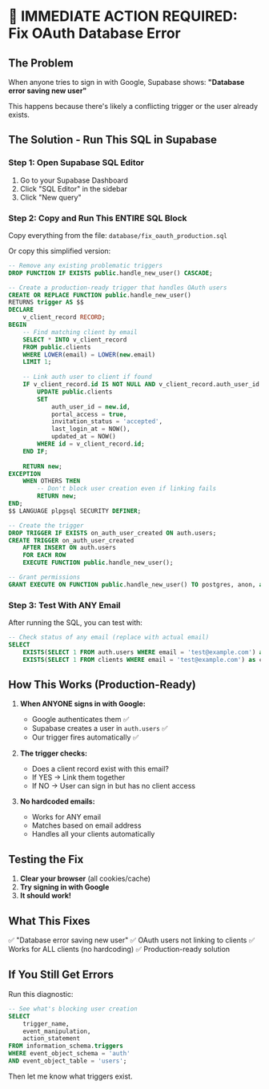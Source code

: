 # 🚨 IMMEDIATE ACTION REQUIRED: Fix OAuth Database Error

## The Problem
When anyone tries to sign in with Google, Supabase shows: **"Database error saving new user"**

This happens because there's likely a conflicting trigger or the user already exists.

## The Solution - Run This SQL in Supabase

### Step 1: Open Supabase SQL Editor
1. Go to your Supabase Dashboard
2. Click "SQL Editor" in the sidebar
3. Click "New query"

### Step 2: Copy and Run This ENTIRE SQL Block
Copy everything from the file: `database/fix_oauth_production.sql`

Or copy this simplified version:

```sql
-- Remove any existing problematic triggers
DROP FUNCTION IF EXISTS public.handle_new_user() CASCADE;

-- Create a production-ready trigger that handles OAuth users
CREATE OR REPLACE FUNCTION public.handle_new_user()
RETURNS trigger AS $$
DECLARE
    v_client_record RECORD;
BEGIN
    -- Find matching client by email
    SELECT * INTO v_client_record
    FROM public.clients
    WHERE LOWER(email) = LOWER(new.email)
    LIMIT 1;
    
    -- Link auth user to client if found
    IF v_client_record.id IS NOT NULL AND v_client_record.auth_user_id IS NULL THEN
        UPDATE public.clients
        SET 
            auth_user_id = new.id,
            portal_access = true,
            invitation_status = 'accepted',
            last_login_at = NOW(),
            updated_at = NOW()
        WHERE id = v_client_record.id;
    END IF;
    
    RETURN new;
EXCEPTION
    WHEN OTHERS THEN
        -- Don't block user creation even if linking fails
        RETURN new;
END;
$$ LANGUAGE plpgsql SECURITY DEFINER;

-- Create the trigger
DROP TRIGGER IF EXISTS on_auth_user_created ON auth.users;
CREATE TRIGGER on_auth_user_created
    AFTER INSERT ON auth.users
    FOR EACH ROW 
    EXECUTE FUNCTION public.handle_new_user();

-- Grant permissions
GRANT EXECUTE ON FUNCTION public.handle_new_user() TO postgres, anon, authenticated, service_role;
```

### Step 3: Test With ANY Email
After running the SQL, you can test with:

```sql
-- Check status of any email (replace with actual email)
SELECT 
    EXISTS(SELECT 1 FROM auth.users WHERE email = 'test@example.com') as user_exists,
    EXISTS(SELECT 1 FROM clients WHERE email = 'test@example.com') as client_exists;
```

## How This Works (Production-Ready)

1. **When ANYONE signs in with Google:**
   - Google authenticates them ✅
   - Supabase creates a user in `auth.users` ✅
   - Our trigger fires automatically ✅

2. **The trigger checks:**
   - Does a client record exist with this email?
   - If YES → Link them together
   - If NO → User can sign in but has no client access

3. **No hardcoded emails:**
   - Works for ANY email
   - Matches based on email address
   - Handles all your clients automatically

## Testing the Fix

1. **Clear your browser** (all cookies/cache)
2. **Try signing in with Google**
3. **It should work!**

## What This Fixes

✅ "Database error saving new user"
✅ OAuth users not linking to clients
✅ Works for ALL clients (no hardcoding)
✅ Production-ready solution

## If You Still Get Errors

Run this diagnostic:
```sql
-- See what's blocking user creation
SELECT 
    trigger_name,
    event_manipulation,
    action_statement
FROM information_schema.triggers
WHERE event_object_schema = 'auth'
AND event_object_table = 'users';
```

Then let me know what triggers exist.